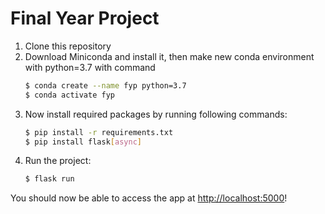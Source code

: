 # Final Year Project 

1.  Clone this repository
2.  Download Miniconda and install it, then make new conda environment with python=3.7 with command
    ```bash
    $ conda create --name fyp python=3.7
    $ conda activate fyp
    ```
3.  Now install required packages by running following commands:
    ```bash
    $ pip install -r requirements.txt
    $ pip install flask[async]
    ```
4.  Run the project:
    ```bash
    $ flask run
    ```
You should now be able to access the app at [http://localhost:5000](http://localhost:5000)!
<!-- gunicorn -w 1 -k eventlet --bind localhost:5000 wsgi:app -->